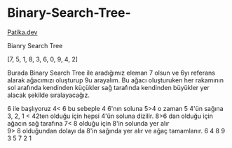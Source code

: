 # Binary-Search-Tree-
[Patika.dev](https://www.patika.dev/tr)

Bianry Search Tree 

[7, 5, 1, 8, 3, 6, 0, 9, 4, 2]

Burada Binary Search Tree ile aradığımız eleman 7 olsun ve 6yı referans alarak ağacımızı oluşturup 9u arayalım. Bu ağacı oluşturuken her rakamının sol arafında kendinden küçükler sağ tarafında kendinden  büyükler yer alacak şekilde sıralayacağız.

6 ile başlıyoruz 4< 6 bu sebeple 4 6'nın soluna 
5>4 o zaman 5 4'ün sağına 
3, 2, 1 < 42ten olduğu için hepsi 4'ün soluna dizilir.
8>6 dan olduğu için ağacın sağ tarafına 
7< 8 olduğu için 8'in solunda yer alır  
9> 8 olduğundan dolayı da 8'in sağında yer alır ve ağaç tamamlanır.
                                6
                            4           8 
                                             9
                        3     5     7
                    2
                1
                                      
